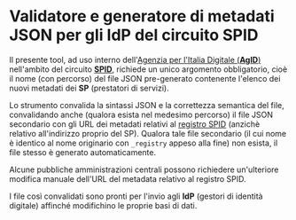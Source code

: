 # Validatore e generatore di metadati JSON per gli IdP del circuito SPID

Il presente tool, ad uso interno dell'[Agenzia per l'Italia Digitale (**AgID**)](https://www.agid.gov.it/it/piattaforme/spid) nell'ambito del circuito [**SPID**](https://www.spid.gov.it/), richiede un unico argomento obbligatorio, cioè il nome (con percorso) del file JSON pre-generato contenente l'elenco dei nuovi metadati dei **SP** (prestatori di servizi).

Lo strumento convalida la sintassi JSON e la correttezza semantica del file, convalidando anche (qualora esista nel medesimo percorso) il file JSON secondario con gli URL dei metadati relativi al [registro SPID](https://registry.spid.gov.it) (anzichè relativo all'indirizzo proprio del SP).
Qualora tale file secondario (il cui nome è identico al nome originario con `_registry` appeso alla fine) non esista, il file stesso è generato automaticamente.

Alcune pubbliche amministrazioni centrali possono richiedere un'ulteriore modifica manuale dell'URL del metadata relativo al registro SPID.

I file così convalidati sono pronti per l'invio agli **IdP** (gestori di identità digitale) affinché modifichino le proprie basi di dati.
